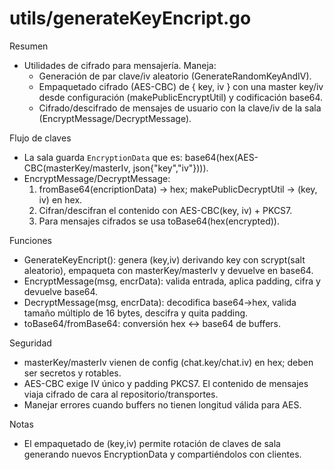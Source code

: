 # utils/generateKeyEncript.go

Resumen
- Utilidades de cifrado para mensajería. Maneja:
  - Generación de par clave/iv aleatorio (GenerateRandomKeyAndIV).
  - Empaquetado cifrado (AES-CBC) de { key, iv } con una master key/iv desde configuración (makePublicEncryptUtil) y codificación base64.
  - Cifrado/descifrado de mensajes de usuario con la clave/iv de la sala (EncryptMessage/DecryptMessage).

Flujo de claves
- La sala guarda `EncryptionData` que es: base64(hex(AES-CBC(masterKey/masterIv, json{"key","iv"}))).
- EncryptMessage/DecryptMessage:
  1) fromBase64(encriptionData) -> hex; makePublicDecryptUtil -> (key, iv) en hex.
  2) Cifran/descifran el contenido con AES-CBC(key, iv) + PKCS7.
  3) Para mensajes cifrados se usa toBase64(hex(encrypted)).

Funciones
- GenerateKeyEncript(): genera (key,iv) derivando key con scrypt(salt aleatorio), empaqueta con masterKey/masterIv y devuelve en base64.
- EncryptMessage(msg, encrData): valida entrada, aplica padding, cifra y devuelve base64.
- DecryptMessage(msg, encrData): decodifica base64->hex, valida tamaño múltiplo de 16 bytes, descifra y quita padding.
- toBase64/fromBase64: conversión hex <-> base64 de buffers.

Seguridad
- masterKey/masterIv vienen de config (chat.key/chat.iv) en hex; deben ser secretos y rotables.
- AES-CBC exige IV único y padding PKCS7. El contenido de mensajes viaja cifrado de cara al repositorio/transportes.
- Manejar errores cuando buffers no tienen longitud válida para AES.

Notas
- El empaquetado de (key,iv) permite rotación de claves de sala generando nuevos EncryptionData y compartiéndolos con clientes.
